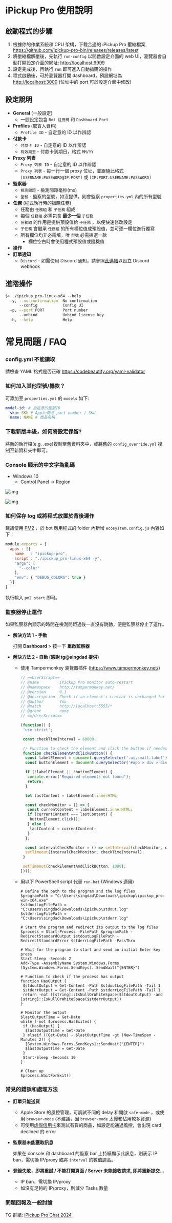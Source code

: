 # iPickup Pro 使用說明


## 啟動程式的步驟

1.  根據你的作業系統和 CPU 架構，下載合適的 iPickup Pro 壓縮檔案 <https://github.com/ipickup-pro-bin/releases/releases/latest>
2.  將壓縮檔解壓後，先執行 `run-config` 以開啟設定介面的 web UI，瀏覽器會自動打開設定介面的網址: <http://localhost:9999>
3.  設定完成後，再執行 `run` 即可進入自動搶購的操作
4.  程式啟動後，可於瀏覽器打開 dashboard，預設網址為 <http://localhost:3000> (位址中的 port 可於設定介面中修改)


## 設定說明

-   **General** (一般設定)
    -   一般設定包含 `Bot 註冊碼` 和 `Dashboard Port`
-   **Profiles** (取貨人資料)
    -   `Profile ID` - 自定意的 ID 以作辨認
-   **付款卡**
    -   `付款卡 ID` - 自定意的 ID 以作辨認
    -   `有效期至` - 付款卡到期日，格式 `MM/YY`
-   **Proxy 列表**
    -   `Proxy 列表 ID` - 自定意的 ID 以作辨認
    -   `Proxy 列表` - 每一行一個 proxy 位址，並跟隨此格式 `[USERNAME:PASSWORD@IP:PORT]` 或 `[IP:PORT:USERNAME:PASSWORD]`
-   **監察器**
    -   `檢測間距` - 檢測間距毫秒(ms)
    -   `型號` - 監察的型號，如沒提供，則會監察 `properties.yml` 內的所有型號
-   **任務** (程式執行時的搶購任務)
    -   任務由 `任務組` 和 `子任務` 組成
    -   每個 `任務組` 必需包含 **最少一個** `子任務`
    -   `任務組` 的作用是提供預設值給 `子任務` ，以便快速修改設定
    -   `子任務` 會繼承 `任務組` 的所有欄位值成預設值，並可逐一欄位進行覆寫
    -   所有欄位均非必需填，唯 `型號` 必需揀選一款
        -   欄位空白時會使用程式預設值或隨機值
-   **操作**
-   **訂單通知**
    -   `Discord` - 如需使用 Discord 通知，請參照[此連結](https://support.discord.com/hc/en-us/articles/228383668-Intro-to-Webhooks)以設立 Discord webhook


## 進階操作

```sh
$> ./ipickup_pro-linux-x64 --help
  -y, --no-confirmation  No confirmation
      --config           Config UI
  -p, --port PORT        Port number
      --unbind           Unbind license key
  -h, --help             Help
```


# 常見問題 / FAQ


### config.yml 不能讀取

請檢查 YAML 格式是否正確 <https://codebeautify.org/yaml-validator>


### 如何加入其他型號/機款？

可添加至 `properties.yml` 的 `models` 如下:

```yaml
model-id: # 自定意的型號ID
  sku: SKU # Apple商品 part number / SKU
  name: NAME # 商品名稱
```


### 下載新版本後，如何將設定保留?

將新的執行檔(e.g. .exe)複制至舊資料夾中，或將舊的 `config_override.yml` 複制至新資料夾中即可。


### Console 顯示的中文字為亂碼

-   Windows 10
    -   Control Panel -> Region

![img](https://i.imgur.com/XVzgFyb.png)

![img](https://i.imgur.com/jT3pNVc.png)


### **如何保存 log 或將程式放置於背後運作**

建議使用 [PM2](https://pm2.keymetrics.io/) ，於 bot 應用程式的 folder 內新增 `ecosystem.config.js` 內容如下：

```javascript
module.exports = {
  apps : [{
    name   : "ipickup-pro",
    script : "./ipickup_pro-linux-x64 -y",
    "args": [
      "--color"
    ],
    "env": { "DEBUG_COLORS": true }
  }]
}
```

執行輸入 `pm2 start` 即可。


### 監察器停止運作

如果監察器內顯示的時間在檢測間距過後一直沒有跳動，便是監察器停止了運作。

-   **解決方法 1 - 手動**
    
    打開 **Dashboard** > 按一下 **重啟監察器**

-   **解決方法 2 - 自動 (感謝 tg@singdad 提供)**
    -   使用 Tampermonkey 瀏覽器插件 (<https://www.tampermonkey.net/>)
        
        ```javascript
        // ==UserScript==
        // @name         iPickup Pro monitor auto-restart
        // @namespace    http://tampermonkey.net/
        // @version      0.1
        // @description  Check if an element's content is unchanged for 1 minute, then click a button
        // @author       You
        // @match        http://localhost:5555/*
        // @grant        none
        // ==/UserScript==
        
        (function() {
         'use strict';
        
         const checkTimeInterval = 60000;
        
         // Function to check the element and click the button if needed
         function checkElementAndClickButton() {
          const labelElement = document.querySelector('.ui.small.label');
          const buttonElement = document.querySelector('#app > div > div:nth-child(2) > div > button');
        
          if (!labelElement || !buttonElement) {
           console.error('Required elements not found');
           return;
          }
        
          let lastContent = labelElement.innerHTML;
        
          const checkMonitor = () => {
           const currentContent = labelElement.innerHTML;
           if (currentContent === lastContent) {
            buttonElement.click();
           } else {
            lastContent = currentContent;
           }
          };
        
          const intervalCheckMonitor = () => setInterval(checkMonitor, checkTimeInterval);
          setTimeout(intervalCheckMonitor, checkTimeInterval);
         }
        
         setTimeout(checkElementAndClickButton, 1000);
        })();
        ```
    
    -   用以下 PowerShell script 代替 `run.bat` (Windows 適用)
        
        ```shell
        # Define the path to the program and the log files
        $programPath = "C:\Users\singdad\Downloads\ipickup\ipickup_pro-win-x64.exe"
        $stdoutLogFilePath = "C:\Users\singdad\Downloads\ipickup\stdout.log"
        $stderrLogFilePath = "C:\Users\singdad\Downloads\ipickup\stderr.log"
        
        # Start the program and redirect its output to the log files
        $process = Start-Process -FilePath $programPath -RedirectStandardOutput $stdoutLogFilePath -RedirectStandardError $stderrLogFilePath -PassThru
        
        # Wait for the program to start and send an initial Enter key press
        Start-Sleep -Seconds 2
        Add-Type -AssemblyName System.Windows.Forms
        [System.Windows.Forms.SendKeys]::SendWait("{ENTER}")
        
        # Function to check if the process has output
        function HasOutput {
         $stdoutOutput = Get-Content -Path $stdoutLogFilePath -Tail 1
         $stderrOutput = Get-Content -Path $stderrLogFilePath -Tail 1
         return -not ([string]::IsNullOrWhiteSpace($stdoutOutput) -and [string]::IsNullOrWhiteSpace($stderrOutput))
        }
        
        # Monitor the output
        $lastOutputTime = Get-Date
        while (-not $process.HasExited) {
         if (HasOutput) {
          $lastOutputTime = Get-Date
         } elseif ((Get-Date) - $lastOutputTime -gt (New-TimeSpan -Minutes 2)) {
          [System.Windows.Forms.SendKeys]::SendWait("{ENTER}")
          $lastOutputTime = Get-Date
         }
         Start-Sleep -Seconds 10
        }
        
        # Clean up
        $process.WaitForExit()
        ```


### 常見的錯誤和處理方法

-   **訂單只能送貨**
    -   Apple Store 的風控管理，可調試不同的 delay 和開啟 `safe-mode` ，或使用 `browser-mode` (不建議，因 `browser-mode` 太慢和佔用較多資源)
    -   可使用[虚假信用卡](https://saijogeorge.com/dummy-credit-card-generator/)來測試有貨的商品，如設定能通過風控，會出現 card declined 的 error

-   **監察器未能獲取訊息**
    
    如果在 console 和 dashboard 的監察 bar 上持續顯示此訊息，則表示 IP ban，需切換 IP/proxy 或將 `interval` 的數值調高。

-   **登錄失敗，即將重試 / 不能打開頁面 / Server 未能接收請求, 即將重新提交&#x2026;**
    -   IP ban，需切換 IP/proxy
    -   如沒有足夠的 IP/proxy，則減少 Tasks 數量


### 問題回報及一般討論

TG 群組: [iPickup Pro Chat 2024](https://t.me/+7t9rErmqZJQ2ODI1)
